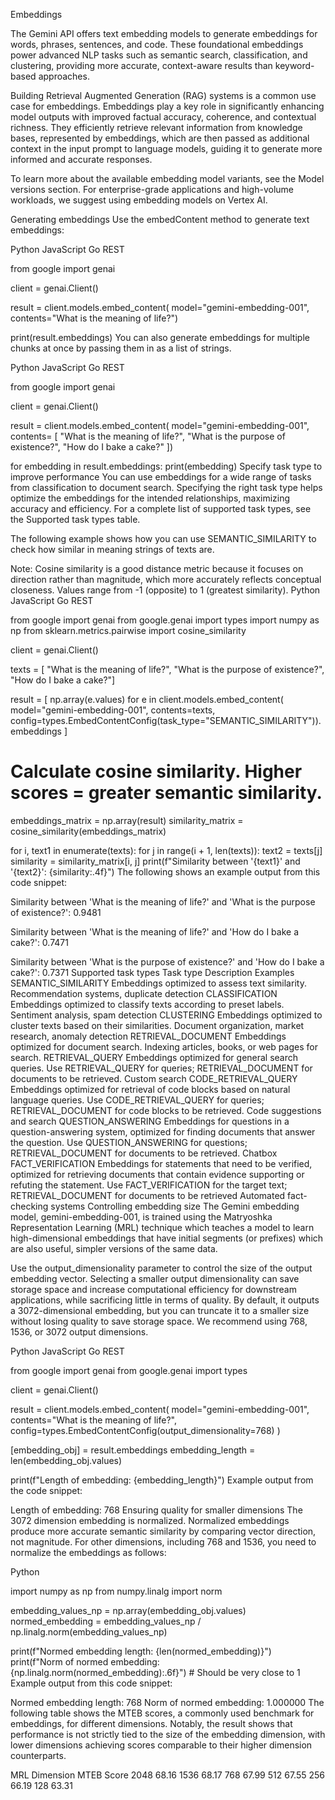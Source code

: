 Embeddings

The Gemini API offers text embedding models to generate embeddings for words, phrases, sentences, and code. These foundational embeddings power advanced NLP tasks such as semantic search, classification, and clustering, providing more accurate, context-aware results than keyword-based approaches.

Building Retrieval Augmented Generation (RAG) systems is a common use case for embeddings. Embeddings play a key role in significantly enhancing model outputs with improved factual accuracy, coherence, and contextual richness. They efficiently retrieve relevant information from knowledge bases, represented by embeddings, which are then passed as additional context in the input prompt to language models, guiding it to generate more informed and accurate responses.

To learn more about the available embedding model variants, see the Model versions section. For enterprise-grade applications and high-volume workloads, we suggest using embedding models on Vertex AI.

Generating embeddings
Use the embedContent method to generate text embeddings:

Python
JavaScript
Go
REST

from google import genai

client = genai.Client()

result = client.models.embed_content(
        model="gemini-embedding-001",
        contents="What is the meaning of life?")

print(result.embeddings)
You can also generate embeddings for multiple chunks at once by passing them in as a list of strings.

Python
JavaScript
Go
REST

from google import genai

client = genai.Client()

result = client.models.embed_content(
        model="gemini-embedding-001",
        contents= [
            "What is the meaning of life?",
            "What is the purpose of existence?",
            "How do I bake a cake?"
        ])

for embedding in result.embeddings:
    print(embedding)
Specify task type to improve performance
You can use embeddings for a wide range of tasks from classification to document search. Specifying the right task type helps optimize the embeddings for the intended relationships, maximizing accuracy and efficiency. For a complete list of supported task types, see the Supported task types table.

The following example shows how you can use SEMANTIC_SIMILARITY to check how similar in meaning strings of texts are.

Note: Cosine similarity is a good distance metric because it focuses on direction rather than magnitude, which more accurately reflects conceptual closeness. Values range from -1 (opposite) to 1 (greatest similarity).
Python
JavaScript
Go
REST

from google import genai
from google.genai import types
import numpy as np
from sklearn.metrics.pairwise import cosine_similarity

client = genai.Client()

texts = [
    "What is the meaning of life?",
    "What is the purpose of existence?",
    "How do I bake a cake?"]

result = [
    np.array(e.values) for e in client.models.embed_content(
        model="gemini-embedding-001",
        contents=texts,
        config=types.EmbedContentConfig(task_type="SEMANTIC_SIMILARITY")).embeddings
]

# Calculate cosine similarity. Higher scores = greater semantic similarity.

embeddings_matrix = np.array(result)
similarity_matrix = cosine_similarity(embeddings_matrix)

for i, text1 in enumerate(texts):
    for j in range(i + 1, len(texts)):
        text2 = texts[j]
        similarity = similarity_matrix[i, j]
        print(f"Similarity between '{text1}' and '{text2}': {similarity:.4f}")
The following shows an example output from this code snippet:


Similarity between 'What is the meaning of life?' and 'What is the purpose of existence?': 0.9481

Similarity between 'What is the meaning of life?' and 'How do I bake a cake?': 0.7471

Similarity between 'What is the purpose of existence?' and 'How do I bake a cake?': 0.7371
Supported task types
Task type	Description	Examples
SEMANTIC_SIMILARITY	Embeddings optimized to assess text similarity.	Recommendation systems, duplicate detection
CLASSIFICATION	Embeddings optimized to classify texts according to preset labels.	Sentiment analysis, spam detection
CLUSTERING	Embeddings optimized to cluster texts based on their similarities.	Document organization, market research, anomaly detection
RETRIEVAL_DOCUMENT	Embeddings optimized for document search.	Indexing articles, books, or web pages for search.
RETRIEVAL_QUERY	Embeddings optimized for general search queries. Use RETRIEVAL_QUERY for queries; RETRIEVAL_DOCUMENT for documents to be retrieved.	Custom search
CODE_RETRIEVAL_QUERY	Embeddings optimized for retrieval of code blocks based on natural language queries. Use CODE_RETRIEVAL_QUERY for queries; RETRIEVAL_DOCUMENT for code blocks to be retrieved.	Code suggestions and search
QUESTION_ANSWERING	Embeddings for questions in a question-answering system, optimized for finding documents that answer the question. Use QUESTION_ANSWERING for questions; RETRIEVAL_DOCUMENT for documents to be retrieved.	Chatbox
FACT_VERIFICATION	Embeddings for statements that need to be verified, optimized for retrieving documents that contain evidence supporting or refuting the statement. Use FACT_VERIFICATION for the target text; RETRIEVAL_DOCUMENT for documents to be retrieved	Automated fact-checking systems
Controlling embedding size
The Gemini embedding model, gemini-embedding-001, is trained using the Matryoshka Representation Learning (MRL) technique which teaches a model to learn high-dimensional embeddings that have initial segments (or prefixes) which are also useful, simpler versions of the same data.

Use the output_dimensionality parameter to control the size of the output embedding vector. Selecting a smaller output dimensionality can save storage space and increase computational efficiency for downstream applications, while sacrificing little in terms of quality. By default, it outputs a 3072-dimensional embedding, but you can truncate it to a smaller size without losing quality to save storage space. We recommend using 768, 1536, or 3072 output dimensions.

Python
JavaScript
Go
REST

from google import genai
from google.genai import types

client = genai.Client()

result = client.models.embed_content(
    model="gemini-embedding-001",
    contents="What is the meaning of life?",
    config=types.EmbedContentConfig(output_dimensionality=768)
)

[embedding_obj] = result.embeddings
embedding_length = len(embedding_obj.values)

print(f"Length of embedding: {embedding_length}")
Example output from the code snippet:


Length of embedding: 768
Ensuring quality for smaller dimensions
The 3072 dimension embedding is normalized. Normalized embeddings produce more accurate semantic similarity by comparing vector direction, not magnitude. For other dimensions, including 768 and 1536, you need to normalize the embeddings as follows:

Python

import numpy as np
from numpy.linalg import norm

embedding_values_np = np.array(embedding_obj.values)
normed_embedding = embedding_values_np / np.linalg.norm(embedding_values_np)

print(f"Normed embedding length: {len(normed_embedding)}")
print(f"Norm of normed embedding: {np.linalg.norm(normed_embedding):.6f}") # Should be very close to 1
Example output from this code snippet:


Normed embedding length: 768
Norm of normed embedding: 1.000000
The following table shows the MTEB scores, a commonly used benchmark for embeddings, for different dimensions. Notably, the result shows that performance is not strictly tied to the size of the embedding dimension, with lower dimensions achieving scores comparable to their higher dimension counterparts.

MRL Dimension	MTEB Score
2048	68.16
1536	68.17
768	67.99
512	67.55
256	66.19
128	63.31
